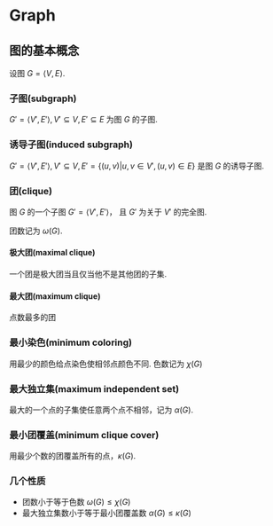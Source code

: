 # Graph

## 图的基本概念

设图 $G = \langle V, E \rangle$.

### 子图(subgraph)
$G' = \langle V', E' \rangle, V' \subseteq V, E' \subseteq E$
为图 $G$ 的子图.

### 诱导子图(induced subgraph)
$G' = \langle V', E' \rangle, V' \subseteq V, E'=\{(u,v)|u,v\in V',(u,v)\in{E}\}$ 是图 $G$ 的诱导子图.

### 团(clique)
图 $G$ 的一个子图 $G' = \langle V', E' \rangle$，
且 $G'$ 为关于 $V'$ 的完全图.

团数记为 $\omega(G)$.

#### 极大团(maximal clique)
一个团是极大团当且仅当他不是其他团的子集.

#### 最大团(maximum clique)
点数最多的团

### 最小染色(minimum coloring)
用最少的颜色给点染色使相邻点颜色不同.
色数记为 $\chi(G)$

### 最大独立集(maximum independent set)
最大的一个点的子集使任意两个点不相邻，记为 $\alpha(G)$.

### 最小团覆盖(minimum clique cover)
用最少个数的团覆盖所有的点，$\kappa(G)$.

### 几个性质
* 团数小于等于色数 $\omega(G) \le \chi(G)$
* 最大独立集数小于等于最小团覆盖数 $\alpha(G) \le \kappa(G)$
